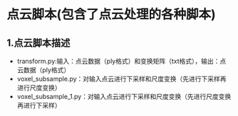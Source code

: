 # 点云脚本(包含了点云处理的各种脚本)

## 1.点云脚本描述
- transform.py:输入：点云数据（ply格式）和变换矩阵（txt格式），输出：点云数据（ply格式）
- voxel_subsample.py：对输入点云进行下采样和尺度变换（先进行下采样再进行尺度变换）
- voxel_subsample_1.py：对输入点云进行下采样和尺度变换（先进行尺度变换再进行下采样）